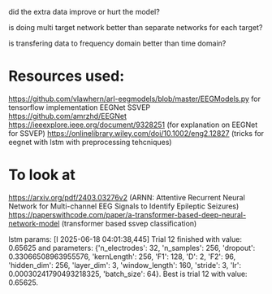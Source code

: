 did the extra data improve or hurt the model?

is doing multi target network better than separate networks for each target?

is transfering data to frequency domain better than time domain?


# Resources used:
https://github.com/vlawhern/arl-eegmodels/blob/master/EEGModels.py for tensorflow implementation EEGNet SSVEP
https://github.com/amrzhd/EEGNet
https://ieeexplore.ieee.org/document/9328251 (for explanation on EEGNet for SSVEP)
https://onlinelibrary.wiley.com/doi/10.1002/eng2.12827 (tricks for eegnet with lstm with preprocessing tehcniques)

# To look at
https://arxiv.org/pdf/2403.03276v2 (ARNN: Attentive Recurrent Neural Network for Multi-channel EEG Signals to Identify
Epileptic Seizures)
https://paperswithcode.com/paper/a-transformer-based-deep-neural-network-model (transformer based ssvep classification)


lstm params: [I 2025-06-18 04:01:38,445] Trial 12 finished with value: 0.65625 and parameters: {'n_electrodes': 32, 'n_samples': 256, 'dropout': 0.33066508963955576, 'kernLength': 256, 'F1': 128, 'D': 2, 'F2': 96, 'hidden_dim': 256, 'layer_dim': 3, 'window_length': 160, 'stride': 3, 'lr': 0.00030241790493218325, 'batch_size': 64}. Best is trial 12 with value: 0.65625.